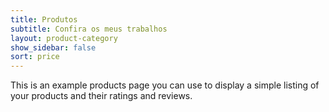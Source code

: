 ```yaml
---
title: Produtos
subtitle: Confira os meus trabalhos
layout: product-category
show_sidebar: false
sort: price
---
```


This is an example products page you can use to display a simple listing of your products and their ratings and reviews.
